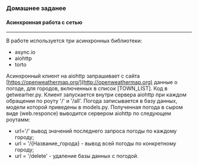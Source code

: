 ### Домашнее заданее 
#### Асинхронная работа с сетью 
***
В работе используется три асинхронных библиотеки:
- async.io
- aiohttp
- torto

Асинхронный клиент на aiohttp запрашивает с сайта [https://openweathermap.org/](http://openweathermap.org) данные о погоде, для городов, включенных в список [TOWN_LIST]. Код в getwearher.py.
Клиент запускается внутри сервера aiohttp при каждом обращении по роуту '/' и '/all'. Погода записывается в базу данных, модели которой приведены в models.py. 
Полученная погода в сыром виде (web.responce) выводится сервером aiohttp по следующем роутамм:
- url='/' вывод значений последнего запроса погоды по каждому городу;
- url = '/{Название_города} - вывод всей погоды по конкретному городу;
- url = '/delete' - удаление базы данных с погодой.

